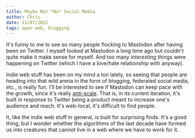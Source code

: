 ```yaml
---
title: Maybe Not *No* Social Media
author: Chris
date: 11/07/2022
tags: open web, blogging
---
```


It's funny to me to see so many people flocking to Mastodon after having been on Twitter. I myself looked at Mastodon a long time ago but couldn't quite make it make sense for myself. And too many *interesting* things were happening on Twitter (which I have a love/hate relationship with anyway).

Indie web stuff has been on my mind a ton lately, so seeing that people are heading into that wild arena in the form of blogging, federated social media, etc., is really fun. I'll be interested to see if Mastodon can keep pace with the growth, since it's really [anti-scale](https://blog.ayjay.org/scale-again/). That is, in its current iteration, it's built in response to Twitter being a product meant to increase one's audience and reach. It's web-local, it's difficult to find people.

It, like the indie web stuff in general, is built for surprising finds. It's a good thing, but I wonder whether the algorithms of the last decade have formed us into creatures that cannot live in a web where we have to work for it.
